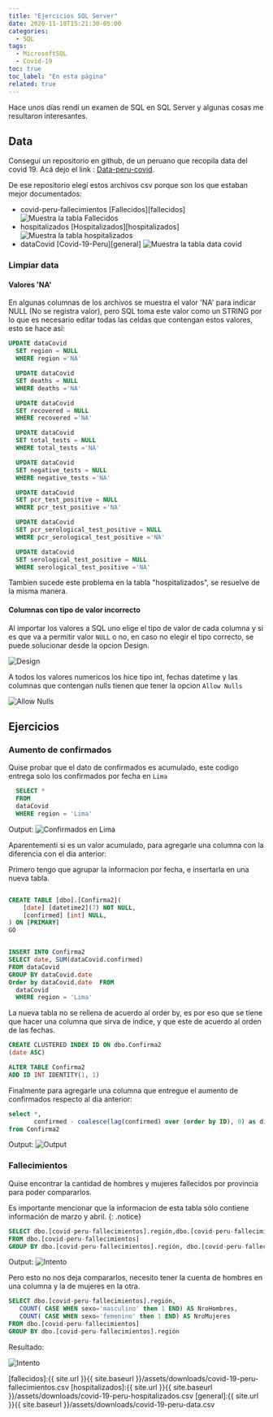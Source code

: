 ```yaml
---
title: "Ejercicios SQL Server"
date: 2020-11-10T15:21:30-05:00
categories:
  - SQL
tags:
  - MicrosoftSQL
  - Covid-19
toc: true
toc_label: "En esta página"
related: true
---
```


Hace unos días rendí un examen de SQL en SQL Server y algunas cosas me resultaron interesantes.
<!--more-->

## Data

Conseguí un repositorio en github, de un peruano que recopila data del covid 19.
Acá dejo el link : [Data-peru-covid][jmcastagnetto].

De ese repositorio elegí estos archivos csv porque son los que estaban mejor documentados:

- covid-peru-fallecimientos [Fallecidos][fallecidos]
![Muestra la tabla Fallecidos](/myweb/assets/images/SQLAWS/falle.png)
- hospitalizados [Hospitalizados][hospitalizados]
![Muestra la tabla hospitalizados](/myweb/assets/images/SQLAWS/hosp.png)
- dataCovid [Covid-19-Peru][general]
![Muestra la tabla data covid](/myweb/assets/images/SQLAWS/datacov.png)

### Limpiar data

#### Valores 'NA'
En algunas columnas de los archivos se muestra el valor 'NA' para indicar NULL (No se registra valor), pero SQL toma este valor como un STRING
por lo que es necesario editar todas las celdas que contengan estos valores, esto se hace asi:

```sql
UPDATE dataCovid
  SET region = NULL
  WHERE region ='NA'

  UPDATE dataCovid
  SET deaths = NULL
  WHERE deaths ='NA'

  UPDATE dataCovid
  SET recovered = NULL
  WHERE recovered ='NA'

  UPDATE dataCovid
  SET total_tests = NULL
  WHERE total_tests ='NA'

  UPDATE dataCovid
  SET negative_tests = NULL
  WHERE negative_tests ='NA'

  UPDATE dataCovid
  SET pcr_test_positive = NULL
  WHERE pcr_test_positive ='NA'

  UPDATE dataCovid
  SET pcr_serological_test_positive = NULL
  WHERE pcr_serological_test_positive ='NA'

  UPDATE dataCovid
  SET serological_test_positive = NULL
  WHERE serological_test_positive ='NA'
```

Tambien sucede este problema en la tabla "hospitalizados", se resuelve de la misma manera.

#### Columnas con tipo de valor incorrecto

Al importar los valores a SQL uno elige el tipo de valor de cada columna y si es que
va a permitir valor `NULL` o no, en caso no elegir el tipo correcto, se puede solucionar desde
la opcion Design.

 ![Design](/myweb/assets/images/SQLAWS/design.png)

A todos los valores numericos los hice tipo int, fechas datetime y las columnas que contengan nulls
tienen que tener la opcion `Allow Nulls`

![Allow Nulls](/myweb/assets/images/SQLAWS/tabla.png)

## Ejercicios

### Aumento de confirmados

Quise probar que el dato de confirmados es acumulado, este codigo entrega solo los confirmados por fecha en `Lima`

``` sql
  SELECT *
  FROM
  dataCovid
  WHERE region = 'Lima'
```
Output:
![Confirmados en Lima](/myweb/assets/images/SQLAWS/confir.png)

Aparentementi si es un valor acumulado, para agregarle una columna con la diferencia con el dia anterior:

Primero tengo que agrupar la informacion por fecha, e insertarla en una nueva tabla.

``` sql

CREATE TABLE [dbo].[Confirma2](
	[date] [datetime2](7) NOT NULL,
	[confirmed] [int] NULL,
) ON [PRIMARY]
GO


INSERT INTO Confirma2
SELECT date, SUM(dataCovid.confirmed)
FROM dataCovid
GROUP BY dataCovid.date
Order by dataCovid.date  FROM
  dataCovid
  WHERE region = 'Lima'

```
La nueva tabla no se rellena de acuerdo al order by, es por eso que se tiene que hacer una
columna que sirva de indice, y que este de acuerdo al orden de las fechas.

``` sql
CREATE CLUSTERED INDEX ID ON dbo.Confirma2
(date ASC)

ALTER TABLE Confirma2
ADD ID INT IDENTITY(1, 1)
```

Finalmente para agregarle una columna que entregue el aumento de confirmados respecto al
dia anterior:

``` sql
select *,
       confirmed - coalesce(lag(confirmed) over (order by ID), 0) as diff
from Confirma2
```
Output:
![Output](/myweb/assets/images/SQLAWS/aea.png)

### Fallecimientos

Quise encontrar la cantidad de hombres y mujeres fallecidos por provincia para poder compararlos.

Es importante mencionar que la informacion de esta tabla sólo contiene información de marzo y abril.
{: .notice}


``` sql
SELECT dbo.[covid-peru-fallecimientos].región,dbo.[covid-peru-fallecimientos].sexo, COUNT(*) AS Cantidad
FROM dbo.[covid-peru-fallecimientos]
GROUP BY dbo.[covid-peru-fallecimientos].región, dbo.[covid-peru-fallecimientos].sexo
```
Output:
![Intento](/myweb/assets/images/SQLAWS/pip.png)

Pero esto no nos deja compararlos, necesito tener la cuenta de hombres en una columna y la de mujeres en la otra.

``` sql
SELECT dbo.[covid-peru-fallecimientos].región,
   COUNT( CASE WHEN sexo='masculino' then 1 END) AS NroHombres,
   COUNT( CASE WHEN sexo='femenino' then 1 END) AS NroMujeres
FROM dbo.[covid-peru-fallecimientos]
GROUP BY dbo.[covid-peru-fallecimientos].región
```
Resultado:

![Intento](/myweb/assets/images/SQLAWS/uwu.png)



[jmcastagnetto]: https://github.com/jmcastagnetto/covid-19-peru-data
[fallecidos]:{{ site.url }}{{ site.baseurl }}/assets/downloads/covid-19-peru-fallecimientos.csv
[hospitalizados]:{{ site.url }}{{ site.baseurl }}/assets/downloads/covid-19-peru-hospitalizados.csv
[general]:{{ site.url }}{{ site.baseurl }}/assets/downloads/covid-19-peru-data.csv
